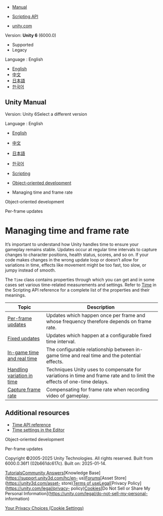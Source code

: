 [](https://docs.unity3d.com)

  * [Manual](../Manual/index.html)
  * [Scripting API](../ScriptReference/index.html)

  * [unity.com](https://unity.com/)

Version: **Unity 6** (6000.0)

  * Supported
  * Legacy

Language : English

  * [English](/Manual/managing-time-and-frame-rate.html)
  * [中文](/cn/current/Manual/managing-time-and-frame-rate.html)
  * [日本語](/ja/current/Manual/managing-time-and-frame-rate.html)
  * [한국어](/kr/current/Manual/managing-time-and-frame-rate.html)

[](https://docs.unity3d.com)

## Unity Manual

Version: Unity 6Select a different version

Language : English

  * [English](/Manual/managing-time-and-frame-rate.html)
  * [中文](/cn/current/Manual/managing-time-and-frame-rate.html)
  * [日本語](/ja/current/Manual/managing-time-and-frame-rate.html)
  * [한국어](/kr/current/Manual/managing-time-and-frame-rate.html)

  * [Scripting](scripting.html)
  * [Object-oriented development](object-oriented-development.html)
  * Managing time and frame rate

[](object-oriented-development.html)

Object-oriented development

[](time-per-frame-updates.html)

Per-frame updates

# Managing time and frame rate

It’s important to understand how Unity handles time to ensure your gameplay
remains stable. Updates occur at regular time intervals to capture changes to
character positions, health status, scores, and so on. If your code makes
changes in the wrong update loop or doesn’t allow for variations in time,
effects like movement might be too fast, too slow, or jumpy instead of smooth.

The `Time` class contains properties through which you can get and in some
cases set various time-related measurements and settings. Refer to
[Time](../ScriptReference/Time.html) in the Scripting API reference for a
complete list of the properties and their meanings.

**Topic** | **Description**  
---|---  
[Per-frame updates](time-per-frame-updates.html) | Updates which happen once per frame and whose frequency therefore depends on frame rate.  
[Fixed updates](fixed-updates.html) | Updates which happen at a configurable fixed time interval.  
[In-game time and real time](time-scale.html) | The configurable relationship between in-game time and real time and the potential effects.  
[Handling variation in time](time-handling-variations.html) | Techniques Unity uses to compensate for variations in time and frame rate and to limit the effects of one-time delays.  
[Capture frame rate](time-capture-frame-rate.html) | Compensating for frame rate when recording video of gameplay.  
  
## Additional resources

  * [Time API reference](../ScriptReference/Time.html)
  * [Time settings in the Editor](class-TimeManager.html)

[](object-oriented-development.html)

Object-oriented development

[](time-per-frame-updates.html)

Per-frame updates

Copyright ©2005-2025 Unity Technologies. All rights reserved. Built from
6000.0.36f1 (02b661dc617c). Built on: 2025-01-14.

[Tutorials](https://learn.unity.com/)[Community
Answers](https://answers.unity3d.com)[Knowledge
Base](https://support.unity3d.com/hc/en-
us)[Forums](https://forum.unity3d.com)[Asset Store](https://unity3d.com/asset-
store)[Terms of
use](https://docs.unity3d.com/Manual/TermsOfUse.html)[Legal](https://unity.com/legal)[Privacy
Policy](https://unity.com/legal/privacy-
policy)[Cookies](https://unity.com/legal/cookie-policy)[Do Not Sell or Share
My Personal Information](https://unity.com/legal/do-not-sell-my-personal-
information)

[Your Privacy Choices (Cookie Settings)](javascript:void\(0\);)

